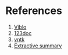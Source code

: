 # References

1. [Viblo](https://viblo.asia/p/xay-dung-chuong-trinh-tom-tat-van-ban-tieng-viet-don-gian-voi-machine-learning-YWOZrgAwlQ0?fbclid=IwAR2BqPaY2zv4xwKDYFswh4x-U4NAlgw4M4XWhDDmv5byVgQeot2d-0xtG50)
2. [123doc](https://123doc.net/document/5602362-cong-cu-tom-tat-van-ban-tieng-viet-bang-python.htm?fbclid=IwAR1Sus-kYOPU6-cDmo0L1TvDRPJnvItWR8R3Ec8eUIQwcDqEVizmp1m9-0o#)
3. [vntk](https://github.com/vunb/vntk?fbclid=IwAR1ETssOAmK8zkltabo5sOx9v9jEG8IKEih1-1MWkGqjqDi6IQNkt18wmR0)
4. [Extractive summary](https://github.com/cuongducle/extractive-summary)
